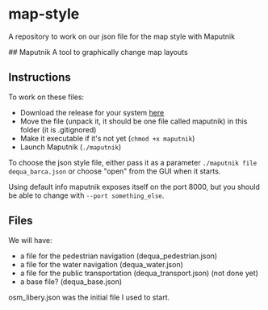 # map-style
A repository to work on our json file for the map style with Maputnik

## Maputnik
A tool to graphically change map layouts

## Instructions
To work on these files:
- Download the release for your system [here](https://github.com/maputnik/editor/releases)
- Move the file (unpack it, it should be one file called maputnik) in this folder (it is .gitignored)
- Make it executable if it's not yet (`chmod +x maputnik`)
- Launch Maputnik (`./maputnik`)

To choose the json style file, either pass it as a parameter `./maputnik file dequa_barca.json` or choose "open" from the GUI when it starts.

Using default info maputnik exposes itself on the port 8000, but you should be able to change with `--port something_else`.

## Files
We will have:
- a file for the pedestrian navigation (dequa_pedestrian.json)
- a file for the water navigation (dequa_water.json)
- a file for the public transportation (dequa_transport.json) (not done yet)
- a base file? (dequa_base.json)

osm_libery.json was the initial file I used to start.
